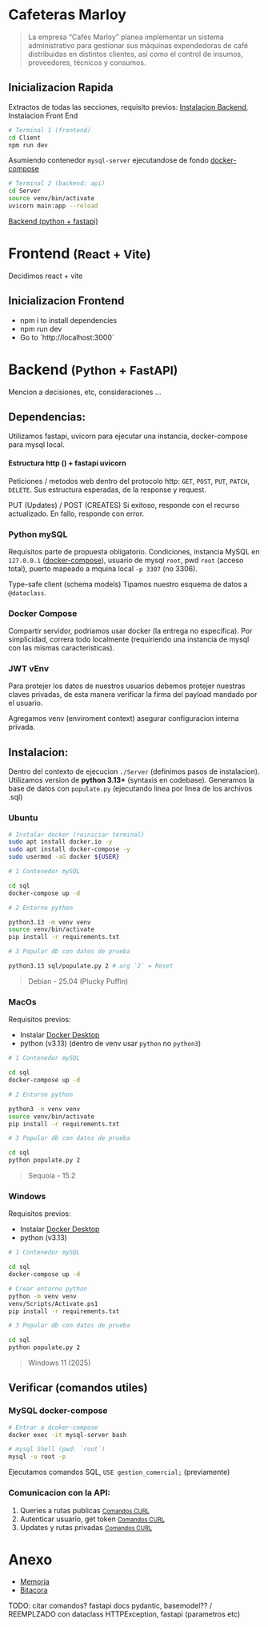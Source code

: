 # Cafeteras Marloy

> La empresa “Cafés Marloy” planea implementar un sistema administrativo para gestionar
sus máquinas expendedoras de café distribuidas en distintos clientes, así como el control de
insumos, proveedores, técnicos y consumos.

## Inicializacion Rapida
Extractos de todas las secciones, requisito previos: [Instalacion Backend](#instalacion), Instalacion Front End

```bash
# Terminal 1 (frontend)
cd Client
npm run dev
```

Asumiendo contenedor `mysql-server` ejecutandose de fondo [docker-compose](#ubuntu)
```bash
# Terminal 2 (backend: api)
cd Server
source venv/bin/activate
uvicorn main:app --reload
```
[Backend (python + fastapi)](#inicializacion-backend)

# Frontend <small>(React + Vite)</small>
Decidimos react + vite

## Inicializacion Frontend

- npm i to install dependencies
- npm run dev
- Go to ´http://localhost:3000´

# Backend <small>(Python + FastAPI)</small>
Mencion a decisiones, etc, consideraciones ...

## **Dependencias:**
Utilizamos fastapi, uvicorn para ejecutar una instancia, docker-compose para mysql local.

#### Estructura http () + fastapi uvicorn
Peticiones / metodos web dentro del protocolo http: `GET`, `POST`, `PUT`, `PATCH`, `DELETE`. Sus estructura esperadas, de la response y request.

PUT (Updates) / POST (CREATES)
Si exitoso, responde con el recurso actualizado.
En fallo, responde con error.

### Python mySQL
Requisitos parte de propuesta obligatorio. Condiciones, instancia MySQL en `127.0.0.1` ([docker-compose](#instalacion-docker-compose)), usuario de mysql `root`, pwd `root` (acceso total), puerto mapeado a mquina local `-p 3307` (no 3306).

Type-safe client (schema models) Tipamos nuestro esquema de datos a `@dataclass`.

### Docker Compose
Compartir servidor, podriamos usar docker (la entrega no especifica). Por simplicidad, correra todo localmente (requiriendo una instancia de mysql con las mismas caracteristicas). 

### JWT vEnv
Para protejer los datos de nuestros usuarios debemos protejer nuestras claves privadas, de esta manera verificar la firma del payload mandado por el usuario.

Agregamos venv (enviroment context) asegurar configuracion interna privada.

## **Instalacion:**
Dentro del contexto de ejecucion `./Server` (definimos pasos de instalacion). Utilizamos version de **python 3.13+** (syntaxis en codebase). Generamos la base de datos con  `populate.py` (ejecutando linea por linea de los archivos .sql)

### Ubuntu
```bash
# Instalar docker (reiniciar terminal)
sudo apt install docker.io -y
sudo apt install docker-compose -y
sudo usermod -aG docker ${USER}
```

```bash
# 1 Contenedor mySQL

cd sql
docker-compose up -d

# 2 Entorno python

python3.13 -m venv venv
source venv/bin/activate
pip install -r requirements.txt

# 3 Popular db con datos de prueba

python3.13 sql/populate.py 2 # arg `2` = Reset

```
> Debian - 25.04 (Plucky Puffin)

### MacOs
Requisitos previos:
- Instalar [Docker Desktop](https://docs.docker.com/desktop/setup/install/mac-install/)
- python (v3.13) (dentro de venv usar `python` no `python3`)

```bash
# 1 Contenedor mySQL

cd sql
docker-compose up -d

# 2 Entorno python

python3 -m venv venv
source venv/bin/activate
pip install -r requirements.txt

# 3 Popular db con datos de prueba

cd sql
python populate.py 2 
```
> Sequoia - 15.2

### Windows
Requisitos previos:
- Instalar [Docker Desktop](https://docs.docker.com/desktop/setup/install/windows-install/)
- python (v3.13)

```bash
# 1 Contenedor mySQL

cd sql
docker-compose up -d

# Crear entorno python
python -m venv venv
venv/Scripts/Activate.ps1
pip install -r requirements.txt

# 3 Popular db con datos de prueba

cd sql
python populate.py 2 
```
> Windows 11 (2025)

## Verificar (comandos utiles)

### MySQL docker-compose
```bash
# Entrar a dcoker-compose
docker exec -it mysql-server bash

# mysql Shell (pwd: `root`)
mysql -u root -p
```
Ejecutamos comandos SQL, `USE gestion_comercial;` (previamente)

### Comunicacion con la API:

1. Queries a rutas publicas [<small>Comandos CURL</small>](/Server/README.md#endpoints-publicos)
2. Autenticar usuario, get token [<small>Comandos CURL</small>](/Server/README.md#autenticacion)
3. Updates y rutas privadas [<small>Comandos CURL</small>](/Server/README.md#endpoints-privados)

# Anexo

- [Memoria]()
- [Bitacora]()

TODO: citar comandos? fastapi docs
pydantic, basemodel?? / REEMPLZADO con dataclass
HTTPException, fastapi (parametros etc)